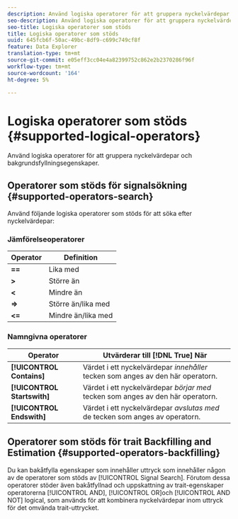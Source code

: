 ```yaml
---
description: Använd logiska operatorer för att gruppera nyckelvärdepar och bakgrundsfyllningsegenskaper.
seo-description: Använd logiska operatorer för att gruppera nyckelvärdepar och bakgrundsfyllningsegenskaper.
seo-title: Logiska operatorer som stöds
title: Logiska operatorer som stöds
uuid: 645fcb6f-50ac-49bc-8df9-c699c749cf8f
feature: Data Explorer
translation-type: tm+mt
source-git-commit: e05eff3cc04e4a82399752c862e2b2370286f96f
workflow-type: tm+mt
source-wordcount: '164'
ht-degree: 5%

---
```



# Logiska operatorer som stöds {#supported-logical-operators}

Använd logiska operatorer för att gruppera nyckelvärdepar och bakgrundsfyllningsegenskaper.

## Operatorer som stöds för signalsökning {#supported-operators-search}

Använd följande logiska operatorer som stöds för att söka efter nyckelvärdepar:

### Jämförelseoperatorer

| Operator | Definition |
|---|---|
| **==** | Lika med |
| **>** | Större än |
| **&lt;** | Mindre än |
| **=>** | Större än/lika med |
| **&lt;=** | Mindre än/lika med |

### Namngivna operatorer

| Operator | Utvärderar till [!DNL True] När |
|---|---|
| **[!UICONTROL Contains]** | Värdet i ett nyckelvärdepar *innehåller* tecken som anges av den här operatorn. |
| **[!UICONTROL Startswith]** | Värdet i ett nyckelvärdepar *börjar med* tecken som anges av den här operatorn. |
| **[!UICONTROL Endswith]** | Värdet i ett nyckelvärdepar *avslutas med* de tecken som anges av operatorn. |

## Operatorer som stöds för trait Backfilling and Estimation {#supported-operators-backfilling}

Du kan bakåtfylla egenskaper som innehåller uttryck som innehåller någon av de operatorer som stöds av [!UICONTROL Signal Search]. Förutom dessa operatorer stöder även bakåtfyllnad och uppskattning av trait-egenskaper operatorerna [!UICONTROL AND], [!UICONTROL OR]och [!UICONTROL AND NOT] logical, som används för att kombinera nyckelvärdepar inom uttryck för det omvända trait-uttrycket.
